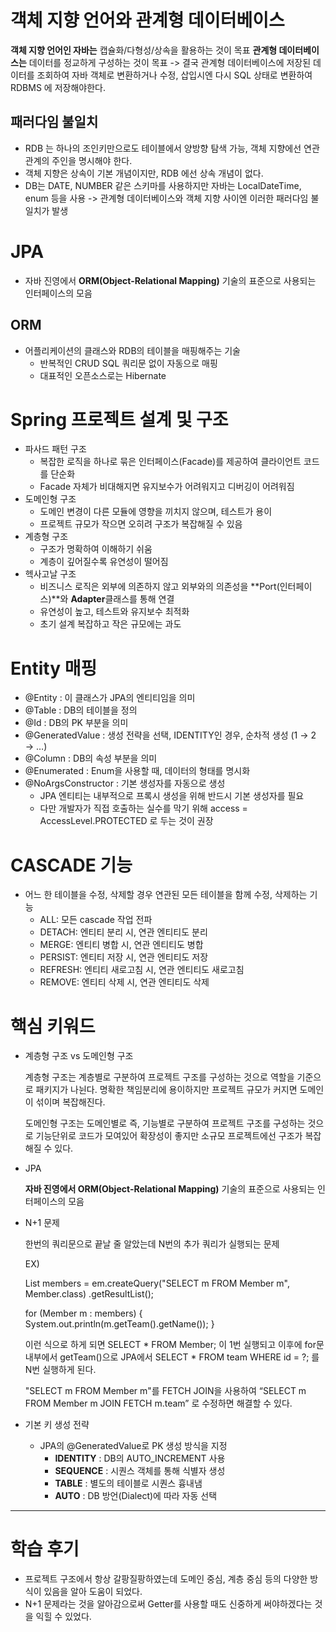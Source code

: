 # 객체 지향 언어와 관계형 데이터베이스

**객체 지향 언어인 자바는** 캡슐화/다형성/상속을 활용하는 것이 목표
**관계형 데이터베이스는** 데이터를 정교하게 구성하는 것이 목표
-> 결국 관계형 데이터베이스에 저장된 데이터를 조회하여 자바 객체로 변환하거나 수정, 삽입시엔 다시 SQL 상태로 변환하여 RDBMS 에 저장해야한다.

## 패러다임 불일치

- RDB 는 하나의 조인키만으로도 테이블에서 양방향 탐색 가능, 객체 지향에선 연관관계의 주인을 명시해야 한다.
- 객체 지향은 상속이 기본 개념이지만, RDB 에선 상속 개념이 없다.
- DB는 DATE, NUMBER 같은 스키마를 사용하지만 자바는 LocalDateTime, enum 등을 사용
-> 관계형 데이터베이스와 객체 지향 사이엔 이러한 패러다임 불일치가 발생


# JPA

- 자바 진영에서 **ORM(Object-Relational Mapping)** 기술의 표준으로 사용되는 인터페이스의 모음 

## ORM

- 어플리케이션의 클래스와 RDB의 테이블을 매핑해주는 기술
  - 반복적인 CRUD SQL 쿼리문 없이 자동으로 매핑
  - 대표적인 오픈소스로는 Hibernate


# Spring 프로젝트 설계 및 구조
- 파사드 패턴 구조
  - 복잡한 로직을 하나로 묶은 인터페이스(Facade)를 제공하여 클라이언트 코드를 단순화
  - Facade 자체가 비대해지면 유지보수가 어려워지고 디버깅이 어려워짐
- 도메인형 구조
  - 도메인 변경이 다른 모듈에 영향을 끼치지 않으며, 테스트가 용이
  - 프로젝트 규모가 작으면 오히려 구조가 복잡해질 수 있음
- 계층형 구조
  - 구조가 명확하여 이해하기 쉬움
  - 계층이 깊어질수록 유연성이 떨어짐
- 헥사고날 구조
  - 비즈니스 로직은 외부에 의존하지 않고 외부와의 의존성을 **Port(인터페이스)**와 **Adapter**클래스를 통해 연결
  - 유연성이 높고, 테스트와 유지보수 최적화
  - 초기 설계 복잡하고 작은 규모에는 과도


# Entity 매핑

- @Entity : 이 클래스가 JPA의 엔티티임을 의미
- @Table : DB의 테이블을 정의
- @Id : DB의 PK 부분을 의미
- @GeneratedValue : 생성 전략을 선택, IDENTITY인 경우, 순차적 생성 (1 → 2 → …)
- @Column : DB의 속성 부분을 의미
- @Enumerated : Enum을 사용할 때, 데이터의 형태를 명시화
- @NoArgsConstructor :  기본 생성자를 자동으로 생성
  - JPA 엔티티는 내부적으로 프록시 생성을 위해 반드시 기본 생성자를 필요 
  - 다만 개발자가 직접 호출하는 실수를 막기 위해 access = AccessLevel.PROTECTED 로 두는 것이 권장

# CASCADE 기능

- 어느 한 테이블을 수정, 삭제할 경우 연관된 모든 테이블을 함께 수정, 삭제하는 기능
  - ALL: 모든 cascade 작업 전파
  - DETACH: 엔티티 분리 시, 연관 엔티티도 분리
  - MERGE: 엔티티 병합 시, 연관 엔티티도 병합
  - PERSIST: 엔티티 저장 시, 연관 엔티티도 저장
  - REFRESH: 엔티티 새로고침 시, 연관 엔티티도 새로고침
  - REMOVE: 엔티티 삭제 시, 연관 엔티티도 삭제


# 핵심 키워드

- 계층형 구조 vs 도메인형 구조

  계층형 구조는 계층별로 구분하여 프로젝트 구조를 구성하는 것으로 역할을 기준으로 패키지가 나뉜다.
  명확한 책임분리에 용이하지만 프로젝트 규모가 커지면 도메인이 섞이며 복잡해진다.

  도메인형 구조는 도메인별로 즉, 기능별로 구분하여 프로젝트 구조를 구성하는 것으로 기능단위로 코드가 모여있어 확장성이 좋지만 소규모 프로젝트에선 구조가 복잡해질 수 있다.

- JPA

  **자바 진영에서 ORM(Object-Relational Mapping)** 기술의 표준으로 사용되는 인터페이스의 모음

- N+1 문제

  한번의 쿼리문으로 끝날 줄 알았는데 N번의 추가 쿼리가 실행되는 문제

  EX)

    List<Member> members = em.createQuery("SELECT m FROM Member m", Member.class)
    .getResultList();

    for (Member m : members) {
      System.out.println(m.getTeam().getName());
    }

  이런 식으로 하게 되면 SELECT * FROM Member; 이 1번 실행되고 
  이후에 for문 내부에서 getTeam()으로 JPA에서 SELECT * FROM team WHERE id = ?; 를 N번 실행하게 된다.

  "SELECT m FROM Member m"를 FETCH JOIN을 사용하여
  “SELECT m FROM Member m JOIN FETCH m.team” 로 수정하면 해결할 수 있다.

- 기본 키 생성 전략

  - JPA의 @GeneratedValue로 PK 생성 방식을 지정
    - **IDENTITY** : DB의 AUTO_INCREMENT 사용
    - **SEQUENCE** : 시퀀스 객체를 통해 식별자 생성
    - **TABLE** : 별도의 테이블로 시퀀스 흉내냄
    - **AUTO** : DB 방언(Dialect)에 따라 자동 선택


--- 

# 학습 후기

- 프로젝트 구조에서 항상 갈팡질팡하였는데 도메인 중심, 계층 중심 등의 다양한 방식이 있음을 알아 도움이 되었다.
- N+1 문제라는 것을 알아감으로써 Getter를 사용할 때도 신중하게 써야하겠다는 것을 익힐 수 있었다.